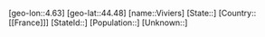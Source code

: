 ﻿---
location: [44.48,4.63]
type: City
tags:
- geo/City


SpocWebEntityId: 35332
isDeleted: false
confidential: public

---
[geo-lon::4.63]
[geo-lat::44.48]
[name::Viviers]
[State::]
[Country::[[France]]]
[StateId::]
[Population::]
[Unknown::]

